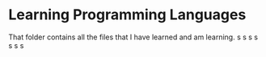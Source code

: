 # Learning Programming Languages
That folder contains all the files that I have learned and am learning.
s
s
s
s
s
s
s
